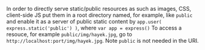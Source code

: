 In order to directly serve static/public resources as such as images, CSS, client-side JS put them in a root directory named, for example, like `public` and enable it as a server of public static content by `app.user( express.static('public') )`, where `var app = express()` To access a resouce, for example `public/img/hayek.jpg`, go to `http://localhost:port/img/hayek.jpg`. Note `public` is not needed in the URI.
